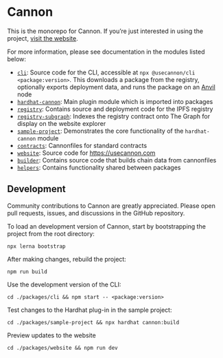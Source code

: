 # Cannon

This is the monorepo for Cannon. If you’re just interested in using the project, [visit the website](https://usecannon.com).

For more information, please see documentation in the modules listed below:

- [`cli`](packages/cli): Source code for the CLI, accessible at `npx @usecannon/cli <package:version>`. This downloads a package from the registry, optionally exports deployment data, and runs the package on an [Anvil](https://github.com/foundry-rs/foundry/tree/master/anvil) node
- [`hardhat-cannon`](packages/hardhat-cannon): Main plugin module which is imported into packages
- [`registry`](packages/registry): Contains source and deployment code for the IPFS registry
- [`registry-subgraph`](packages/registry-subgraph): Indexes the registry contract onto The Graph for display on the website explorer
- [`sample-project`](packages/sample-project): Demonstrates the core functionality of the `hardhat-cannon` module
- [`contracts`](packages/contracts): Cannonfiles for standard contracts
- [`website`](packages/website): Source code for https://usecannon.com
- [`builder`](packages/builder): Contains source code that builds chain data from cannonfiles
- [`helpers`](packages/helpers): Contains functionality shared between packages

## Development

Community contributions to Cannon are greatly appreciated. Please open pull requests, issues, and discussions in the GitHub repository.

To load an development version of Cannon, start by bootstrapping the project from the root directory:

```
npx lerna bootstrap
```

After making changes, rebuild the project:

```
npm run build
```

Use the development version of the CLI:

```
cd ./packages/cli && npm start -- <package:version>
```

Test changes to the Hardhat plug-in in the sample project:

```
cd ./packages/sample-project && npx hardhat cannon:build
```

Preview updates to the website

```
cd ./packages/website && npm run dev
```
